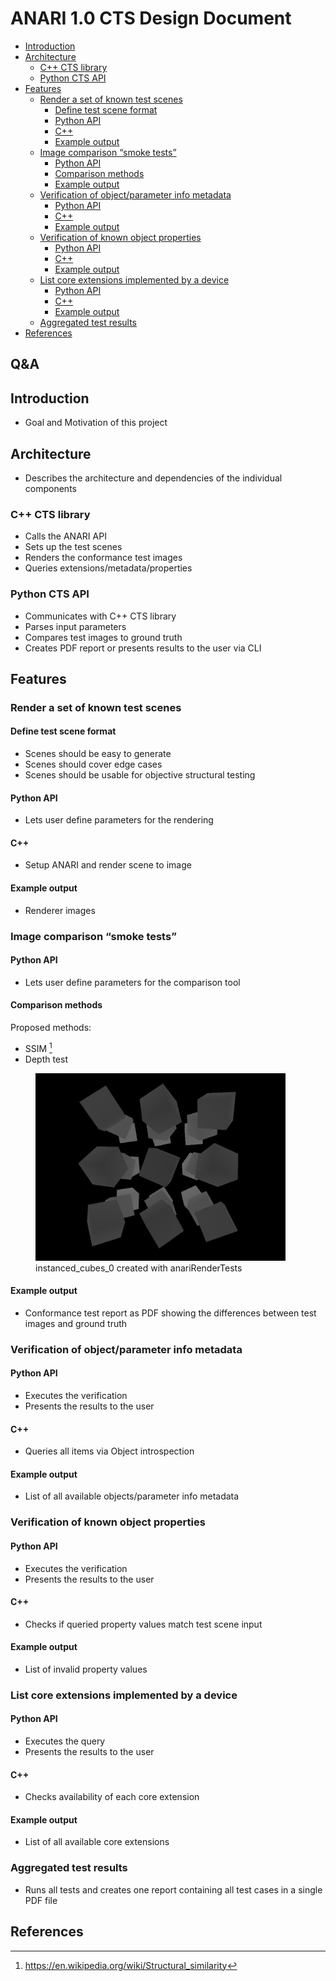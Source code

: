 # ANARI 1.0 CTS Design Document <!-- omit in toc -->

- [Introduction](#introduction)
- [Architecture](#architecture)
  - [C++ CTS library](#c-cts-library)
  - [Python CTS API](#python-cts-api)
- [Features](#features)
  - [Render a set of known test scenes](#render-a-set-of-known-test-scenes)
    - [Define test scene format](#define-test-scene-format)
    - [Python API](#python-api)
    - [C++](#c)
    - [Example output](#example-output)
  - [Image comparison “smoke tests”](#image-comparison-smoke-tests)
    - [Python API](#python-api-1)
    - [Comparison methods](#comparison-methods)
    - [Example output](#example-output-1)
  - [Verification of object/parameter info metadata](#verification-of-objectparameter-info-metadata)
    - [Python API](#python-api-2)
    - [C++](#c-1)
    - [Example output](#example-output-2)
  - [Verification of known object properties](#verification-of-known-object-properties)
    - [Python API](#python-api-3)
    - [C++](#c-2)
    - [Example output](#example-output-3)
  - [List core extensions implemented by a device](#list-core-extensions-implemented-by-a-device)
    - [Python API](#python-api-4)
    - [C++](#c-3)
    - [Example output](#example-output-4)
  - [Aggregated test results](#aggregated-test-results)
- [References](#references)

## Q&A <!-- omit in toc -->


## Introduction
- Goal and Motivation of this project
## Architecture
- Describes the architecture and dependencies of the individual components
### C++ CTS library
- Calls the ANARI API
- Sets up the test scenes
- Renders the conformance test images
- Queries extensions/metadata/properties

### Python CTS API
- Communicates with C++ CTS library
- Parses input parameters
- Compares test images to ground truth
- Creates PDF report or presents results to the user via CLI

## Features
### Render a set of known test scenes
#### Define test scene format
- Scenes should be easy to generate
- Scenes should cover edge cases
- Scenes should be usable for objective structural testing
#### Python API
- Lets user define parameters for the rendering
#### C++
- Setup ANARI and render scene to image
#### Example output
- Renderer images

### Image comparison “smoke tests”
#### Python API
- Lets user define parameters for the comparison tool
#### Comparison methods
Proposed methods:
- SSIM [^1]
- Depth test
<figure>
  <img src="./images/instanced_cubes_0.png" width="400"/>
  <figcaption>instanced_cubes_0 created with anariRenderTests</figcaption>
</figure>

#### Example output
- Conformance test report as PDF showing the differences between test images and ground truth

### Verification of object/parameter info metadata
#### Python API
- Executes the verification
- Presents the results to the user
#### C++
- Queries all items via Object introspection
#### Example output
- List of all available objects/parameter info metadata
### Verification of known object properties
#### Python API
- Executes the verification
- Presents the results to the user
#### C++
- Checks if queried property values match test scene input
#### Example output
- List of invalid property values

### List core extensions implemented by a device
#### Python API
- Executes the query
- Presents the results to the user
#### C++
- Checks availability of each core extension
#### Example output
- List of all available core extensions

### Aggregated test results
- Runs all tests and creates one report containing all test cases in a single PDF file

## References
[^1]:https://en.wikipedia.org/wiki/Structural_similarity